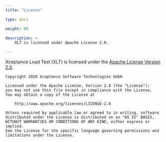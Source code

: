 ```yaml
---
title: "License"

type: docs

weight: 80

description: >
    XLT is licensed under Apache License 2.0. 

---
```


Xceptance Load Test (XLT) is licensed under the [Apache License Version 2.0](https://www.apache.org/licenses/LICENSE-2.0).

```
Copyright 2020 Xceptance Software Technologies GmbH

Licensed under the Apache License, Version 2.0 (the "License");
you may not use this file except in compliance with the License.
You may obtain a copy of the License at

    http://www.apache.org/licenses/LICENSE-2.0

Unless required by applicable law or agreed to in writing, software
distributed under the License is distributed on an "AS IS" BASIS,
WITHOUT WARRANTIES OR CONDITIONS OF ANY KIND, either express or implied.
See the License for the specific language governing permissions and
limitations under the License.
```